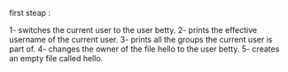 first steap :

1- switches the current user to the user betty.
2- prints the effective username of the current user.
3- prints all the groups the current user is part of.
4- changes the owner of the file hello to the user betty.
5- creates an empty file called hello.

